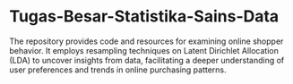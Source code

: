 # Tugas-Besar-Statistika-Sains-Data
The repository provides code and resources for examining online shopper behavior. It employs resampling techniques on Latent Dirichlet Allocation (LDA) to uncover insights from data, facilitating a deeper understanding of user preferences and trends in online purchasing patterns.

